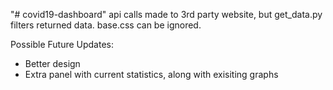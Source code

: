 "# covid19-dashboard" 
api calls made to 3rd party website, but get_data.py filters returned data.
base.css can be ignored.

Possible Future Updates:
- Better design
- Extra panel with current statistics, along with exisiting graphs
